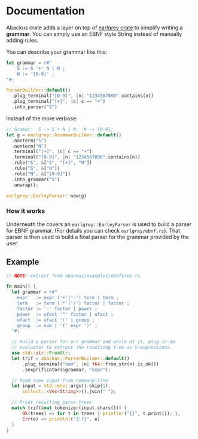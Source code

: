 # Documentation

Abackus crate adds a layer on top of [earlgrey crate](https://crates.io/crates/earlgrey) to simplify writing a **grammar**. You can simply use an EBNF style String instead of manually adding rules.

You can describe your grammar like this:
```rust
let grammar = r#"
    S := S '+' N | N ;
    N := '[0-9]' ;
"#;

ParserBuilder::default()
  .plug_terminal("[0-9]", |n| "1234567890".contains(n))
  .plug_terminal("[+]", |c| c == "+")
  .into_parser("S")
```
Instead of the more verbose:
```rust
// Gramar:  S -> S + N | N;  N -> [0-9];
let g = earlgrey::GrammarBuilder::default()
  .nonterm("S")
  .nonterm("N")
  .terminal("[+]", |c| c == "+")
  .terminal("[0-9]", |n| "1234567890".contains(n))
  .rule("S", &["S", "[+]", "N"])
  .rule("S", &["N"])
  .rule("N", &["[0-9]"])
  .into_grammar("S")
  .unwrap();

earlgrey::EarleyParser::new(g)
```

### How it works

Underneath the covers an `earlgrey::EarleyParser` is used to build a parser for EBNF grammar. (For details you can check `earlgrey/ebnf.rs`). That parser is then used to build a final parser for the grammar provided by the user.

## Example

```rust
// NOTE: extract from abackus/examples/ebnftree.rs

fn main() {
  let grammar = r#"
    expr   := expr ('+'|'-') term | term ;
    term   := term ('*'|'/') factor | factor ;
    factor := '-' factor | power ;
    power  := ufact '^' factor | ufact ;
    ufact  := ufact '!' | group ;
    group  := num | '(' expr ')' ;
  "#;

  // Build a parser for our grammar and while at it, plug in an
  // evaluator to extract the resulting tree as S-expressions.
  use std::str::FromStr;
  let trif = abackus::ParserBuilder::default()
      .plug_terminal("num", |n| f64::from_str(n).is_ok())
      .sexprificator(&grammar, "expr");

  // Read some input from command-line
  let input = std::env::args().skip(1).
      collect::<Vec<String>>().join(" ");

  // Print resulting parse trees
  match trif(&mut tokenizer(input.chars())) {
      Ok(trees) => for t in trees { println!("{}", t.print()); },
      Err(e) => println!("{:?}", e)
  }
}
```
